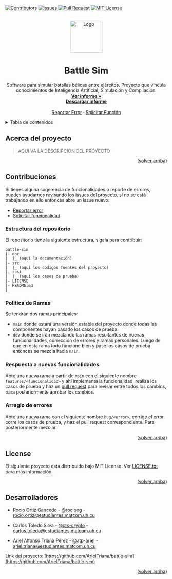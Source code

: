 <div id="top"></div>

[![Contributors][contributors-shield]][contributors-url]
[![Issues][issues-shield]][issues-url]
[![Pull Request][pull-request]][pull-request-url]
[![MIT License][license-shield]][license-url]



<!-- PROJECT LOGO -->
<br />
<div align="center">
  <a href="https://github.com/ArielTriana/battle-sim">
    <img src="https://ik.imagekit.io/atpariel/battle-sim_j-a6B50ZX?updatedAt=1634232107705" alt="Logo" width="100" height="100">
  </a>

<h1 align="center">Battle Sim</h3>

  <p align="center">
    Software para simular batallas bélicas entre ejércitos. Proyecto que vincula conocimientos de Inteligencia Artificial, Simulación y Compilación.
    <br />
    <a href="https://github.com/ArielTriana/battle-sim/blob/main/doc/report/Informe.pdf"><strong>Ver informe »</strong></a>
    <br />
    <a href="https://github.com/ArielTriana/battle-sim/raw/main/doc/report/Informe.pdf"><strong> Descargar informe</strong></a> 
    <br />
    <br />
    <a href="https://github.com/ArielTriana/battle-sim/issues/new?assignees=&labels=bug%2C+help+wanted&template=reporte-de-error-en-el-proyecto.md&title=%5BERROR%5D">Reportar Error</a>
    ·
    <a href="https://github.com/ArielTriana/battle-sim/issues/new?assignees=&labels=enhancement&template=solicitud-de-funci-n.md&title=%5BSOLICITUD%5D">Solicitar Función</a>
  </p>
</div>



<!-- TABLE OF CONTENTS -->
<details>
  <summary>Tabla de contenidos</summary>
  <ol>
    <li>
      <a href="#acerca-del-proyecto">Acerca del proyecto</a>
      <!--<ul>
        <li><a href="#built-with">Built With</a></li>
      </ul>-->
    </li>
    <!--
    <li>
      <a href="#getting-started">Getting Started</a>
      <ul>
        <li><a href="#prerequisites">Prerequisites</a></li>
        <li><a href="#installation">Installation</a></li>
      </ul>
    </li>
    <li><a href="#usage">Usage</a></li>
    <li><a href="#roadmap">Roadmap</a></li>
    -->
    <li><a href="#contribuciones">Contribuciones</a>
        <ul>
            <li><a href="#política-de-ramas">Política de ramas</a></li>
            <li><a href="#estuctura-del-repositorio">Estructura del repositorio</a></li>
            <li><a href="#respuesta-a-nuevas-funcionalidades">Respuesta a nuevas funcionalidades</a></li>
            <li><a href="#arreglo-de-errores">Arreglo de errores</a></li>
        </ul>
    </li>
    <li><a href="#licencia">Licencia</a></li>
    <li><a href="#desarrolladores">Desarrolladores</a></li>
  </ol>
</details>



<!-- ABOUT THE PROJECT -->
## Acerca del proyecto

> AQUI VA LA DESCRIPCION DEL PROYECTO

<p align="right">(<a href="#top">volver arriba</a>)</p>


<!-- 

### Built With

* [Next.js](https://nextjs.org/)
* [React.js](https://reactjs.org/)
* [Vue.js](https://vuejs.org/)
* [Angular](https://angular.io/)
* [Svelte](https://svelte.dev/)
* [Laravel](https://laravel.com)
* [Bootstrap](https://getbootstrap.com)
* [JQuery](https://jquery.com)

<p align="right">(<a href="#top">volver arriba</a>)</p>

-->

<!--
## Getting Started

This is an example of how you may give instructions on setting up your project locally.
To get a local copy up and running follow these simple example steps.

### Prerequisites

This is an example of how to list things you need to use the software and how to install them.
* npm
  ```sh
  npm install npm@latest -g
  ```

### Installation

1. Get a free API Key at [https://example.com](https://example.com)
2. Clone the repo
   ```sh
   git clone https://github.com/github_username/repo_name.git
   ```
3. Install NPM packages
   ```sh
   npm install
   ```
4. Enter your API in `config.js`
   ```js
   const API_KEY = 'ENTER YOUR API';
   ```

<p align="right">(<a href="#top">volver arriba</a>)</p>



## Usage

Use this space to show useful examples of how a project can be used. Additional screenshots, code examples and demos work well in this space. You may also link to more resources.

_For more examples, please refer to the [Documentation](https://example.com)_

<p align="right">(<a href="#top">volver arriba</a>)</p>



## Roadmap

- [] Feature 1
- [] Feature 2
- [] Feature 3
    - [] Nested Feature

See the [open issues](https://github.com/github_username/repo_name/issues) for a full list of proposed features (and known issues).

<p align="right">(<a href="#top">volver arriba</a>)</p>

-->

<!-- CONTRIBUTING -->
## Contribuciones

Si tienes alguna sugerencia de funcionalidades o reporte de errores, puedes ayudarnos revisando los [issues del proyecto](https://github.com/ArielTriana/battle-sim/issues), si no se está trabajando en ello entonces abre un issue nuevo:

- [Reportar error](https://github.com/ArielTriana/battle-sim/issues/new?assignees=&labels=bug%2C+help+wanted&template=reporte-de-error-en-el-proyecto.md&title=%5BERROR%5D)
- [Solicitar funcionalidad](https://github.com/ArielTriana/battle-sim/issues/new?assignees=&labels=enhancement&template=solicitud-de-funci-n.md&title=%5BSOLICITUD%5D)



### Estructura del repositorio

El repositorio tiene la siguiente estructura, sígala para contribuir:

```
battle-sim
|- doc
|  |_ (aquí la documentación)
|- src
|  |_ (aquí los códigos fuentes del proyecto)
|- test
|  |_ (aquí los casos de prueba)
|- LICENSE
|- README.md
|_
```
### Política de Ramas

Se tendrán dos ramas principales:

- `main` donde estará una versión estable del proyecto donde todas las componentes hayan pasado los casos de prueba.
- `dev` donde se irán mezclando las ramas resultantes de nuevas funcionalidades, corrección de errores y ramas personales. Luego de que en esta rama todo funcione bien y pase los casos de prueba entonces se mezcla hacia `main`. 

### Respuesta a nuevas funcionalidades

Abre una nueva rama a partir de `main` con el siguiente nombre `features/<funcionalidad>` y ahí implementa la funcionalidad, realiza los casos de prueba y haz un [pull request](https://docs.github.com/en/github/collaborating-with-pull-requests/proposing-changes-to-your-work-with-pull-requests/about-pull-requests) para revisar entre todos los cambios, para posteriormente aprobar los cambios.

### Arreglo de errores

Abre una nueva rama con el siguiente nombre `bug/<error>`, corrige el error, corre los casos de prueba, y haz el pull request correspondiente. Para posteriormente mezclar.

<p align="right">(<a href="#top">volver arriba</a>)</p>



<!-- LICENSE -->

## License

El siguiente proyecto está distribuido bajo MIT License. Ver [LICENSE.txt](https://github.com/ArielTriana/battle-sim/blob/main/LICENSE) para más información.

<p align="right">(<a href="#top">volver arriba</a>)</p>


<!-- Contributors -->

## Desarrolladores

- Rocio Ortiz Gancedo - [@rocioog](https://t.me/rocioog) - [rocio.ortiz@estudiantes.matcom.uh.cu](mailto:rocio.ortiz@estudiantes.matcom.uh.cu)

- Carlos Toledo Silva - [@cts-crypto](https://t.me/cts-crypto) - [carlos.toledo@estudiantes.matcom.uh.cu](mailto:carlos.toledo@estudiantes.matcom.uh.cu)

- Ariel Alfonso Triana Pérez - [@atp-ariel](https://t.me/atp-ariel) - [ariel.triana@estudiantes.matcom.uh.cu](mailto:ariel.triana@estudiantes.matcom.uh.cu)

Link del proyecto: [https://github.com/ArielTriana/battle-sim](https://github.com/ArielTriana/battle-sim)

<p align="right">(<a href="#top">volver arriba</a>)</p>






<!-- MARKDOWN LINKS & IMAGES -->
<!-- https://www.markdownguide.org/basic-syntax/#reference-style-links -->
[contributors-shield]: https://img.shields.io/github/contributors/ArielTriana/battle-sim.svg?style=for-the-badge
[contributors-url]: https://github.com/ArielTriana/battle-sim/graphs/contributors
[issues-shield]: https://img.shields.io/github/issues/ArielTriana/battle-sim.svg?style=for-the-badge
[issues-url]: https://github.com/ArielTriana/battle-sim/issues
[license-shield]: https://img.shields.io/github/license/ArielTriana/battle-sim.svg?style=for-the-badge
[license-url]: https://github.com/ArielTriana/battle-sim/blob/master/LICENSE.txt
[pull-request]: https://img.shields.io/github/issues-pr/ArielTriana/battle-sim.svg?style=for-the-badge
[pull-request-url]: https://github.com/ArielTriana/battle-sim/pulls